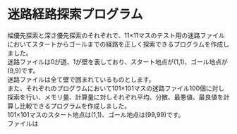 # 迷路経路探索プログラム
幅優先探索と深さ優先探索のそれぞれで、11×11マスのテスト用の迷路ファイルにおいてスタートからゴールまでの経路を正しく探索できるプログラムを作成しました。  
迷路ファイルは0が道、1が壁を表しており、スタート地点が(1,1)、ゴール地点が(9,9)です。  
迷路ファイルは全て壁で囲まれているものとします。  
また、それぞれのプログラムにおいて101×101マスの迷路ファイル100個に対し探索を行い、メモリ量、計算量に対しそれぞれ平均、分散、最悪値、最良値を計算し比較できるプログラムを作成しました。  
101×101マスのスタート地点は(1,1)、ゴール地点は(99,99)です。  
ファイルは
